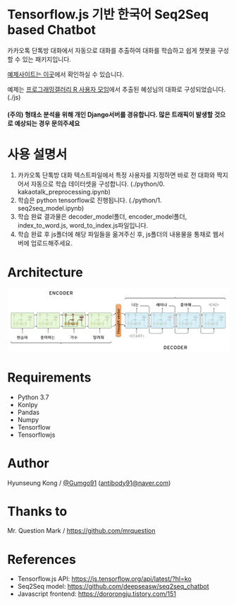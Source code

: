 # Tensorflow.js 기반 한국어 Seq2Seq based Chatbot
카카오톡 단톡방 대화에서 자동으로 대화를 추출하여 대화를 학습하고 쉽게 챗봇을 구성할 수 있는 패키지입니다.

[예제사이트는 이곳](http://blcat.kr/aichat/)에서 확인하실 수 있습니다.

예제는 [프로그래밍갤러리 R 사용자 모임](https://open.kakao.com/o/gucyTGFb)에서 추출된 혜성님의 대화로 구성되었습니다.(./js)

#### (주의) 형태소 분석을 위해 개인 Django서버를 경유합니다. 많은 트래픽이 발생할 것으로 예상되는 경우 문의주세요


# 사용 설명서

1. 카카오톡 단톡방 대화 텍스트파일에서 특정 사용자를 지정하면 바로 전 대화와 짝지어서 자동으로 학습 데이터셋을 구성합니다. (./python/0. kakaotalk_preprocessing.ipynb)
2. 학습은 python tensorflow로 진행됩니다. (./python/1. seq2seq_model.ipynb)
3. 학습 완료 결과물은 decoder_model폴더, encoder_model폴더, index_to_word.js, word_to_index.js파일입니다.
4. 학습 완료 후 js폴더에 해당 파일들을 옮겨주신 후, js폴더의 내용물을 통채로 웹서버에 업로드해주세요.

# Architecture
![images](images/lstm.png) 

# Requirements
- Python 3.7
- Konlpy
- Pandas
- Numpy
- Tensorflow
- Tensorflowjs

# Author
Hyunseung Kong / [@Gumgo91](https://github.com/Gumgo91) (antibody91@naver.com)

# Thanks to
Mr. Question Mark / https://github.com/mrquestion

# References
- Tensorflow.js API: https://js.tensorflow.org/api/latest/?hl=ko
- Seq2Seq model: https://github.com/deepseasw/seq2seq_chatbot
- Javascript frontend: https://dororongju.tistory.com/151
